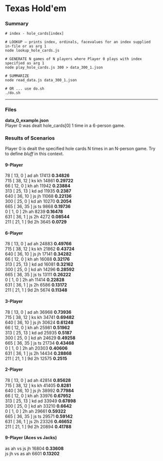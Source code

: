 # Texas Hold'em
### Summary

```shell
# index - hole_cards[index]

# LOOKUP — prints index, ordinals, facevalues for an index supplied in-file or as arg 1
node lookup_hole_cards.js

# GENERATE N games of N players where Player 0 plays with index specified as arg 1
node play_hole_cards.js 300 > data_300_1.json

# SUMMARIZE
node read_data.js data_300_1.json

# OR ... use do.sh
./do.sh
```
---- 

### Files

**data_0_example.json**<br />
Player 0 was dealt hole_cards[0] 1 time in a 6-person game.

### Results of Scenarios
Player 0 is dealt the specified hole cards N times in an N-person game. Try to define *bluff* in this context.


#### 9-Player

78 [ 13, 0 ] ad ah	17413	**0.34826**<br />
715 [ 38, 12 ] ks kh	14861	**0.29722**<br />
66 [ 12, 0 ] kh ah	11942	**0.23884**<br />
313 [ 25, 13 ] kd ad	11935	**0.2387**<br />
640 [ 36, 10 ] js jh	11068	**0.22136**<br />
300 [ 25, 0 ] kd ah	10270	**0.2054**<br />
665 [ 36, 35 ] js ts	9868	**0.19736**<br />
0 [ 1, 0 ] 2h ah	8239	**0.16478**<br />
631 [ 36, 1 ] js 2h	4272	**0.08544**<br />
211 [ 21, 1 ] 9d 2h	3645	**0.0729**<br />

#### 6-Player

78 [ 13, 0 ] ad ah	24883	**0.49766**<br />
715 [ 38, 12 ] ks kh	21862	**0.43724**<br />
640 [ 36, 10 ] js jh	17141	**0.34282**<br />
66 [ 12, 0 ] kh ah	16088	**0.32176**<br />
313 [ 25, 13 ] kd ad	16081	**0.32162**<br />
300 [ 25, 0 ] kd ah	14296	**0.28592**<br />
665 [ 36, 35 ] js ts	13111	**0.26222**<br />
0 [ 1, 0 ] 2h ah	11414	**0.22828**<br />
631 [ 36, 1 ] js 2h	6586	**0.13172**<br />
211 [ 21, 1 ] 9d 2h	5674	**0.11348**<br />

#### 3-Player

78 [ 13, 0 ] ad ah	36968	**0.73936**<br />
715 [ 38, 12 ] ks kh	34741	**0.69482**<br />
640 [ 36, 10 ] js jh	30624	**0.61248**<br />
66 [ 12, 0 ] kh ah	25981	**0.51962**<br />
313 [ 25, 13 ] kd ad	25935	**0.5187**<br />
300 [ 25, 0 ] kd ah	24629	**0.49258**<br />
665 [ 36, 35 ] js ts	21734	**0.43468**<br />
0 [ 1, 0 ] 2h ah	20303	**0.40606**<br />
631 [ 36, 1 ] js 2h	14434	**0.28868**<br />
211 [ 21, 1 ] 9d 2h	12575	**0.2515**<br />

#### 2-Player

78 [ 13, 0 ] ad ah	42814	**0.85628**<br />
715 [ 38, 12 ] ks kh	41405	**0.8281**<br />
640 [ 36, 10 ] js jh	38992	**0.77984**<br />
66 [ 12, 0 ] kh ah	33976	**0.67952**<br />
313 [ 25, 13 ] kd ad	33949	**0.67898**<br />
300 [ 25, 0 ] kd ah	33210	**0.6642**<br />
0 [ 1, 0 ] 2h ah	29661	**0.59322**<br />
665 [ 36, 35 ] js ts	29571	**0.59142**<br />
631 [ 36, 1 ] js 2h	23326	**0.46652**<br />
211 [ 21, 1 ] 9d 2h	20894	**0.41788**<br />

#### 9-Player (Aces vs Jacks)

as ah vs js jh	16804	**0.33608**<br />
js jh vs as ah	6601	**0.13202**<br />